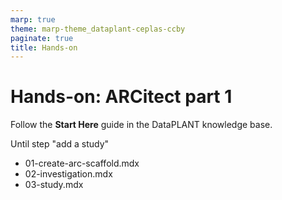 ```yaml
---
marp: true
theme: marp-theme_dataplant-ceplas-ccby
paginate: true
title: Hands-on
---
```


# Hands-on: ARCitect part 1

Follow the **Start Here** guide in the DataPLANT knowledge base.

Until step "add a study"

- 01-create-arc-scaffold.mdx
- 02-investigation.mdx
- 03-study.mdx
